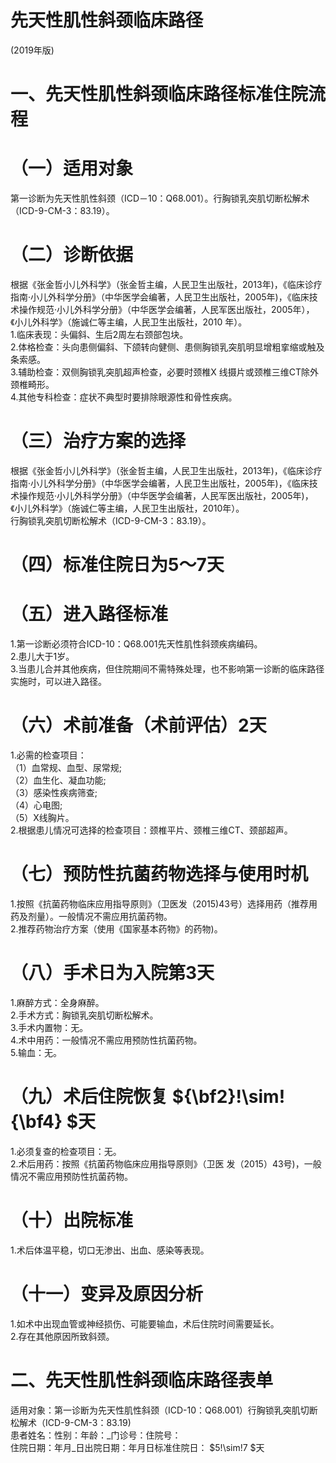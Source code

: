 # 先天性肌性斜颈临床路径  
(2019年版)  
# 一、先天性肌性斜颈临床路径标准住院流程  
# （一）适用对象  
第一诊断为先天性肌性斜颈（ICD－10：Q68.001）。行胸锁乳突肌切断松解术（ICD-9-CM-3：83.19）。  
# （二）诊断依据  
根据《张金哲小儿外科学》（张金哲主编，人民卫生出版社，2013年)，《临床诊疗指南·小儿外科学分册》（中华医学会编著，人民卫生出版社，2005年)，《临床技术操作规范·小儿外科学分册》（中华医学会编著，人民军医出版社，2005年），《小儿外科学》（施诚仁等主编，人民卫生出版社，2010 年）。  
1.临床表现：头偏斜、生后2周左右颈部包块。  
2.体格检查：头向患侧偏斜、下颌转向健侧、患侧胸锁乳突肌明显增粗挛缩或触及条索感。  
3.辅助检查：双侧胸锁乳突肌超声检查，必要时颈椎X 线摄片或颈椎三维CT除外颈椎畸形。  
4.其他专科检查：症状不典型时要排除眼源性和骨性疾病。  
# （三）治疗方案的选择  
根据《张金哲小儿外科学》（张金哲主编，人民卫生出版社，2013年)，《临床诊疗指南·小儿外科学分册》（中华医学会编著，人民卫生出版社，2005年)，《临床技术操作规范·小儿外科学分册》（中华医学会编著，人民军医出版社，2005年)，《小儿外科学》（施诚仁等主编，人民卫生出版社，2010年）。  
行胸锁乳突肌切断松解术（ICD-9-CM-3：83.19）。  
# （四）标准住院日为5～7天  
# （五）进入路径标准  
1.第一诊断必须符合ICD-10：Q68.001先天性肌性斜颈疾病编码。  
2.患儿大于1岁。  
3.当患儿合并其他疾病，但住院期间不需特殊处理，也不影响第一诊断的临床路径实施时，可以进入路径。  
# （六）术前准备（术前评估）2天  
1.必需的检查项目：  
（1）血常规、血型、尿常规;  
（2）血生化、凝血功能;  
（3）感染性疾病筛查;  
（4）心电图;  
（5）X线胸片。  
2.根据患儿情况可选择的检查项目：颈椎平片、颈椎三维CT、颈部超声。  
# （七）预防性抗菌药物选择与使用时机  
1.按照《抗菌药物临床应用指导原则》（卫医发（2015)43号）选择用药（推荐用药及剂量）。一般情况不需应用抗菌药物。  
2.推荐药物治疗方案（使用《国家基本药物》的药物)。  
# （八）手术日为入院第3天  
1.麻醉方式：全身麻醉。  
2.手术方式：胸锁乳突肌切断松解术。  
3.手术内置物：无。  
4.术中用药：一般情况不需应用预防性抗菌药物。  
5.输血：无。  
# （九）术后住院恢复 ${\bf2}\!\sim\!{\bf4} $天  
1.必须复查的检查项目：无。  
2.术后用药：按照《抗菌药物临床应用指导原则》（卫医 发（2015）43号)，一般情况不需应用预防性抗菌药物。  
# （十）出院标准  
1.术后体温平稳，切口无渗出、出血、感染等表现。  
# （十一）变异及原因分析  
1.如术中出现血管或神经损伤、可能要输血，术后住院时间需要延长。  
2.存在其他原因所致斜颈。  
# 二、先天性肌性斜颈临床路径表单  
适用对象：第一诊断为先天性肌性斜颈（ICD-10：Q68.001）行胸锁乳突肌切断松解术（ICD-9-CM-3：83.19)  
患者姓名：性别：年龄：_门诊号：住院号：  
住院日期：年月_日出院日期：年月日标准住院日： $5\!\sim\!7 $天  
